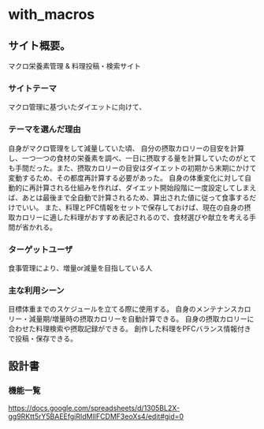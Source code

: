 # with_macros

## サイト概要。
マクロ栄養素管理 & 料理投稿・検索サイト

### サイトテーマ
マクロ管理に基づいたダイエットに向けて、

### テーマを選んだ理由
自身がマクロ管理をして減量していた頃、
自分の摂取カロリーの目安を計算し、一つ一つの食材の栄養素を調べ、一日に摂取する量を計算していたのがとても手間だった。また、摂取カロリーの目安はダイエットの初期から末期にかけて変動するため、その都度再計算する必要があった。
自身の体重変化に対して自動的に再計算される仕組みを作れば、ダイエット開始段階に一度設定してしまえば、あとは最後まで全自動で計算されるため、算出された値に従って食事するだけでいい。
また、料理とPFC情報をセットで保存しておけば、現在の自身の摂取カロリーに適した料理がおすすめ表記されるので、食材選びや献立を考える手間が省かれる。

### ターゲットユーザ
食事管理により、増量or減量を目指している人

### 主な利用シーン
目標体重までのスケジュールを立てる際に使用する。
自身のメンテナンスカロリー・減量期/増量時の摂取カロリーを自動計算できる。
自身の摂取カロリーに合わせた料理検索や摂取記録ができる。
創作した料理をPFCバランス情報付きで投稿・保存できる。

## 設計書

### 機能一覧
https://docs.google.com/spreadsheets/d/1305BL2X-gg9RKtt5rY5BAEEfgiRIdMlIFCDMF3eoXs4/edit#gid=0